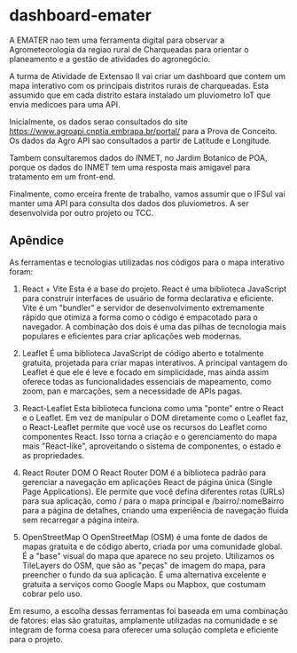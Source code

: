 # dashboard-emater
A EMATER nao tem uma ferramenta digital para observar a Agrometeorologia da regiao rural de Charqueadas para orientar o planeamento e a gestão de atividades do agronegócio.

A turma de Atividade de Extensao II vai criar um dashboard que contem um mapa interativo com os principais distritos rurais de charqueadas.
Esta assumido que em cada distrito estara instalado um pluviometro IoT que envia medicoes para uma API.

Inicialmente, os dados serao consultados do site https://www.agroapi.cnptia.embrapa.br/portal/ para a Prova de Conceito. Os dados da Agro API sao consultados a partir de Latitude e Longitude.

Tambem consultaremos dados do INMET, no Jardim Botanico de POA, porque os dados do INMET tem uma resposta mais amigavel para tratamento em um front-end.

Finalmente, como erceira frente de trabalho, vamos assumir que o IFSul vai manter uma API para consulta dos dados dos pluviometros. A ser desenvolvida por outro projeto ou TCC.


## Apêndice

As ferramentas e tecnologias utilizadas nos códigos para o mapa interativo foram:

1. React + Vite
Esta é a base do projeto. React é uma biblioteca JavaScript para construir interfaces de usuário de forma declarativa e eficiente. Vite é um "bundler" e servidor de desenvolvimento extremamente rápido que otimiza a forma como o código é empacotado para o navegador. A combinação dos dois é uma das pilhas de tecnologia mais populares e eficientes para criar aplicações web modernas.

2. Leaflet
É uma biblioteca JavaScript de código aberto e totalmente gratuita, projetada para criar mapas interativos. A principal vantagem do Leaflet é que ele é leve e focado em simplicidade, mas ainda assim oferece todas as funcionalidades essenciais de mapeamento, como zoom, pan e marcações, sem a necessidade de APIs pagas.

3. React-Leaflet
Esta biblioteca funciona como uma "ponte" entre o React e o Leaflet. Em vez de manipular o DOM diretamente como o Leaflet faz, o React-Leaflet permite que você use os recursos do Leaflet como componentes React. Isso torna a criação e o gerenciamento do mapa mais "React-like", aproveitando o sistema de componentes, o estado e as propriedades.

4. React Router DOM
O React Router DOM é a biblioteca padrão para gerenciar a navegação em aplicações React de página única (Single Page Applications). Ele permite que você defina diferentes rotas (URLs) para sua aplicação, como / para o mapa principal e /bairro/:nomeBairro para a página de detalhes, criando uma experiência de navegação fluida sem recarregar a página inteira.

5. OpenStreetMap
O OpenStreetMap (OSM) é uma fonte de dados de mapas gratuita e de código aberto, criada por uma comunidade global. É a "base" visual do mapa que aparece no seu projeto. Utilizamos os TileLayers do OSM, que são as "peças" de imagem do mapa, para preencher o fundo da sua aplicação. É uma alternativa excelente e gratuita a serviços como Google Maps ou Mapbox, que costumam cobrar pelo uso.

Em resumo, a escolha dessas ferramentas foi baseada em uma combinação de fatores: elas são gratuitas, amplamente utilizadas na comunidade e se integram de forma coesa para oferecer uma solução completa e eficiente para o projeto.